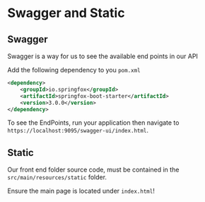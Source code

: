 # Swagger and Static

## Swagger

Swagger is a way for us to see the available end points in our API

Add the following dependency to you `pom.xml`

```xml
<dependency>
	<groupId>io.springfox</groupId>
	<artifactId>springfox-boot-starter</artifactId>
	<version>3.0.0</version>
</dependency> 
```

To see the EndPoints, run your application then navigate to `https://localhost:9095/swagger-ui/index.html`.

## Static

Our front end folder source code, must be contained in the `src/main/resources/static` folder. 

Ensure the main page is located under `index.html`!

